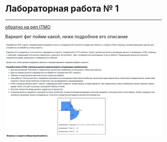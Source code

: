 # Лабораторная работа № 1


---

[обратно на реп ITMO](https://github.com/avolidaga/ITMO/tree/main/2-course/Web%20programming)


Вариант фиг пойми какой, ниже подробное его описание

![](https://github.com/avolidaga/lab1-web/blob/288340a3ae8058f885dc8a1f12506d8a1d2721ec/Screenshot%202022-08-27%20at%2018.22.31.png)
